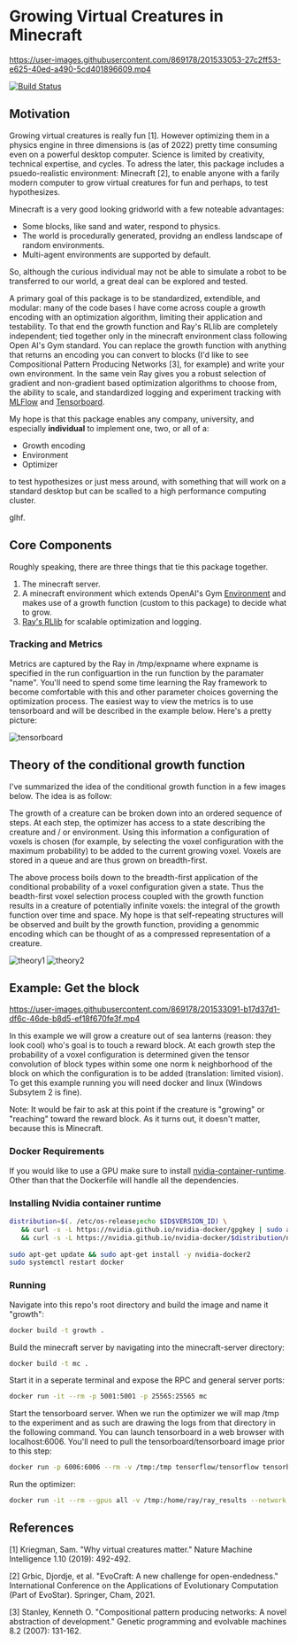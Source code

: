 # Growing Virtual Creatures in Minecraft

https://user-images.githubusercontent.com/869178/201533053-27c2ff53-e625-40ed-a490-5cd401896609.mp4

[![Build Status](https://travis-ci.com/cfusting/conditional-growth.svg?branch=main)](https://travis-ci.com/cfusting/conditional-growth)

## Motivation

Growing virtual creatures is really fun [1]. However optimizing them in a physics engine in three dimensions is (as of 2022) pretty time consuming even on a powerful desktop computer. Science is limited by creativity, technical expertise, and cycles. To adress the later, this package includes a psuedo-realistic environment: Minecraft [2], to enable anyone with a farily modern computer to grow virtual creatures for fun and perhaps, to test hypothesizes.

Minecraft is a very good looking gridworld with a few noteable advantages:
- Some blocks, like sand and water, respond to physics.
- The world is procedurally generated, providng an endless landscape of random environments.
- Multi-agent environments are supported by default.

So, although the curious individual may not be able to simulate a robot to be transferred to our world, a great deal can be explored and tested.

A primary goal of this package is to be standardized, extendible, and modular: many of the code bases I have come across couple a growth encoding with an optimization algorithm, limiting their application and testability. To that end the growth function and Ray's RLlib are completely independent; tied together only in the minecraft environment class following Open AI's Gym standard. You can replace the growth function with anything that returns an encoding you can convert to blocks (I'd like to see Compositional Pattern Producing Networks [3], for example) and write your own environment. In the same vein Ray gives you a robust selection of gradient and non-gradient based optimization algorithms to choose from, the ability to scale, and standardized logging and experiment tracking with [MLFlow](https://mlflow.org/) and [Tensorboard](https://www.tensorflow.org/tensorboard).

My hope is that this package enables any company, university, and especially **individual** to implement one, two, or all of a:

- Growth encoding
- Environment
- Optimizer

to test hypothesizes or just mess around, with something that will work on a standard desktop but can be scalled to a high performance computing cluster.

glhf.

## Core Components

Roughly speaking, there are three things that tie this package together.
1. The minecraft server.
2. A minecraft environment which extends OpenAI's Gym [Environment](https://github.com/openai/gym/blob/6a04d49722724677610e36c1f92908e72f51da0c/gym/core.py) and makes use of a growth function (custom to this package) to decide what to grow.
3. [Ray's RLlib](https://docs.ray.io/en/latest/rllib/index.html) for scalable optimization and logging.

### Tracking and Metrics 

Metrics are captured by the Ray in /tmp/expname where expname is specified in the run configuartion in the run function by the paramater "name". You'll need to spend some time learning the Ray framework to become comfortable with this and other parameter choices governing the optimization process. The easiest way to view the metrics is to use tensorboard and will be described in the example below. Here's a pretty picture:

![tensorboard](./docs/tensorboard.png)

## Theory of the conditional growth function

I've summarized the idea of the conditional growth function in a few images below. The idea is as follow:

The growth of a creature can be broken down into an ordered sequence of steps. At each step, the optimizer has access to a state describing the creature and / or environment. Using this information a configuration of voxels is chosen (for example, by selecting the voxel configuration with the maximum probability) to be added to the current growing voxel. Voxels are stored in a queue and are thus grown on breadth-first.

The above process boils down to the breadth-first application of the conditional probability of a voxel configuration given a state. Thus the beadth-first voxel selection process coupled with the growth function results in a creature of potentially infinite voxels: the integral of the growth function over time and space. My hope is that self-repeating structures will be observed and built by the growth function, providing a genommic encoding which can be thought of as a compressed representation of a creature.

![theory1](./docs/theory1.jpg)
![theory2](./docs/theory2.jpg)

## Example: Get the block

https://user-images.githubusercontent.com/869178/201533091-b17d37d1-df6c-46de-b8d5-ef18f670fe3f.mp4

In this example we will grow a creature out of sea lanterns (reason: they look cool) who's goal is to touch a reward block. At each growth step the probability of a voxel configuration is determined given the tensor convolution of block types within some one norm k neighborhood of the block on which the configuration is to be added (translation: limited vision). To get this example running you will need docker and linux (Windows Subsytem 2 is fine).

Note: It would be fair to ask at this point if the creature is "growing" or "reaching" toward the reward block. As it turns out, it doesn't matter, because this is Minecraft.

### Docker Requirements
If you would like to use a GPU make sure to install [nvidia-container-runtime](https://stackoverflow.com/questions/59691207/docker-build-with-nvidia-runtime). Other than that the Dockerfile will handle all the dependencies.

### Installing Nvidia container runtime

```bash
distribution=$(. /etc/os-release;echo $ID$VERSION_ID) \
   && curl -s -L https://nvidia.github.io/nvidia-docker/gpgkey | sudo apt-key add - \
   && curl -s -L https://nvidia.github.io/nvidia-docker/$distribution/nvidia-docker.list | sudo tee /etc/apt/sources.list.d/nvidia-docker.list
   
sudo apt-get update && sudo apt-get install -y nvidia-docker2
sudo systemctl restart docker
```

### Running
Navigate into this repo's root directory and build the image and name it "growth":

```bash
docker build -t growth .
```

Build the minecraft server by navigating into the minecraft-server directory:

```bash
docker build -t mc .
```

Start it in a seperate terminal and expose the RPC and general server ports:

```bash
docker run -it --rm -p 5001:5001 -p 25565:25565 mc
```

Start the tensorboard server. When we run the optimizer we will map /tmp to the experiment and as such are drawing the logs from that directory in the following command. You can launch tensorboard in a web browser with localhost:6006. You'll need to pull the tensorboard/tensorboard image prior to this step:

```bash
docker run -p 6006:6006 --rm -v /tmp:/tmp tensorflow/tensorflow tensorboard --logdir /tmp --host 0.0.0.0 --port 6006
```

Run the optimizer:

```bash
docker run -it --rm --gpus all -v /tmp:/home/ray/ray_results --network host growth python run_configurations/minecraft/run.py
```

## References
[1] Kriegman, Sam. "Why virtual creatures matter." Nature Machine Intelligence 1.10 (2019): 492-492.

[2] Grbic, Djordje, et al. "EvoCraft: A new challenge for open-endedness." International Conference on the Applications of Evolutionary Computation (Part of EvoStar). Springer, Cham, 2021.

[3] Stanley, Kenneth O. "Compositional pattern producing networks: A novel abstraction of development." Genetic programming and evolvable machines 8.2 (2007): 131-162. 
